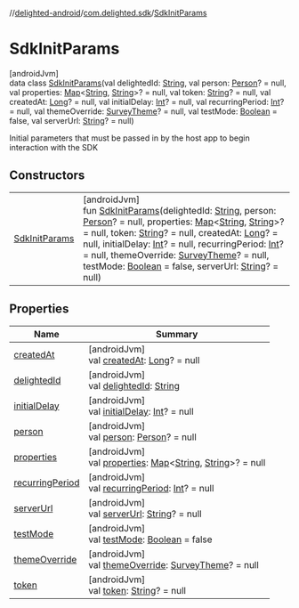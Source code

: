 //[delighted-android](../../../index.md)/[com.delighted.sdk](../index.md)/[SdkInitParams](index.md)

# SdkInitParams

[androidJvm]\
data class [SdkInitParams](index.md)(val delightedId: [String](https://kotlinlang.org/api/latest/jvm/stdlib/kotlin/-string/index.html), val person: [Person](../../com.delighted.sdk.domain.request/-person/index.md)? = null, val properties: [Map](https://kotlinlang.org/api/latest/jvm/stdlib/kotlin.collections/-map/index.html)&lt;[String](https://kotlinlang.org/api/latest/jvm/stdlib/kotlin/-string/index.html), [String](https://kotlinlang.org/api/latest/jvm/stdlib/kotlin/-string/index.html)&gt;? = null, val token: [String](https://kotlinlang.org/api/latest/jvm/stdlib/kotlin/-string/index.html)? = null, val createdAt: [Long](https://kotlinlang.org/api/latest/jvm/stdlib/kotlin/-long/index.html)? = null, val initialDelay: [Int](https://kotlinlang.org/api/latest/jvm/stdlib/kotlin/-int/index.html)? = null, val recurringPeriod: [Int](https://kotlinlang.org/api/latest/jvm/stdlib/kotlin/-int/index.html)? = null, val themeOverride: [SurveyTheme](../../com.delighted.sdk.domain/-survey-theme/index.md)? = null, val testMode: [Boolean](https://kotlinlang.org/api/latest/jvm/stdlib/kotlin/-boolean/index.html) = false, val serverUrl: [String](https://kotlinlang.org/api/latest/jvm/stdlib/kotlin/-string/index.html)? = null)

Initial parameters that must be passed in by the host app to begin interaction with the SDK

## Constructors

| | |
|---|---|
| [SdkInitParams](-sdk-init-params.md) | [androidJvm]<br>fun [SdkInitParams](-sdk-init-params.md)(delightedId: [String](https://kotlinlang.org/api/latest/jvm/stdlib/kotlin/-string/index.html), person: [Person](../../com.delighted.sdk.domain.request/-person/index.md)? = null, properties: [Map](https://kotlinlang.org/api/latest/jvm/stdlib/kotlin.collections/-map/index.html)&lt;[String](https://kotlinlang.org/api/latest/jvm/stdlib/kotlin/-string/index.html), [String](https://kotlinlang.org/api/latest/jvm/stdlib/kotlin/-string/index.html)&gt;? = null, token: [String](https://kotlinlang.org/api/latest/jvm/stdlib/kotlin/-string/index.html)? = null, createdAt: [Long](https://kotlinlang.org/api/latest/jvm/stdlib/kotlin/-long/index.html)? = null, initialDelay: [Int](https://kotlinlang.org/api/latest/jvm/stdlib/kotlin/-int/index.html)? = null, recurringPeriod: [Int](https://kotlinlang.org/api/latest/jvm/stdlib/kotlin/-int/index.html)? = null, themeOverride: [SurveyTheme](../../com.delighted.sdk.domain/-survey-theme/index.md)? = null, testMode: [Boolean](https://kotlinlang.org/api/latest/jvm/stdlib/kotlin/-boolean/index.html) = false, serverUrl: [String](https://kotlinlang.org/api/latest/jvm/stdlib/kotlin/-string/index.html)? = null) |

## Properties

| Name | Summary |
|---|---|
| [createdAt](created-at.md) | [androidJvm]<br>val [createdAt](created-at.md): [Long](https://kotlinlang.org/api/latest/jvm/stdlib/kotlin/-long/index.html)? = null |
| [delightedId](delighted-id.md) | [androidJvm]<br>val [delightedId](delighted-id.md): [String](https://kotlinlang.org/api/latest/jvm/stdlib/kotlin/-string/index.html) |
| [initialDelay](initial-delay.md) | [androidJvm]<br>val [initialDelay](initial-delay.md): [Int](https://kotlinlang.org/api/latest/jvm/stdlib/kotlin/-int/index.html)? = null |
| [person](person.md) | [androidJvm]<br>val [person](person.md): [Person](../../com.delighted.sdk.domain.request/-person/index.md)? = null |
| [properties](properties.md) | [androidJvm]<br>val [properties](properties.md): [Map](https://kotlinlang.org/api/latest/jvm/stdlib/kotlin.collections/-map/index.html)&lt;[String](https://kotlinlang.org/api/latest/jvm/stdlib/kotlin/-string/index.html), [String](https://kotlinlang.org/api/latest/jvm/stdlib/kotlin/-string/index.html)&gt;? = null |
| [recurringPeriod](recurring-period.md) | [androidJvm]<br>val [recurringPeriod](recurring-period.md): [Int](https://kotlinlang.org/api/latest/jvm/stdlib/kotlin/-int/index.html)? = null |
| [serverUrl](server-url.md) | [androidJvm]<br>val [serverUrl](server-url.md): [String](https://kotlinlang.org/api/latest/jvm/stdlib/kotlin/-string/index.html)? = null |
| [testMode](test-mode.md) | [androidJvm]<br>val [testMode](test-mode.md): [Boolean](https://kotlinlang.org/api/latest/jvm/stdlib/kotlin/-boolean/index.html) = false |
| [themeOverride](theme-override.md) | [androidJvm]<br>val [themeOverride](theme-override.md): [SurveyTheme](../../com.delighted.sdk.domain/-survey-theme/index.md)? = null |
| [token](token.md) | [androidJvm]<br>val [token](token.md): [String](https://kotlinlang.org/api/latest/jvm/stdlib/kotlin/-string/index.html)? = null |
